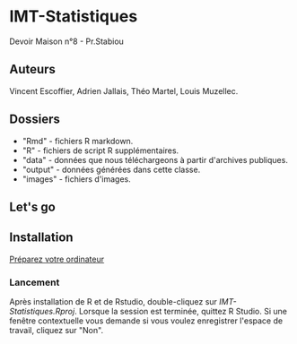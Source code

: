 # IMT-Statistiques

Devoir Maison n°8 - Pr.Stabiou

## Auteurs

Vincent Escoffier, Adrien Jallais, Théo Martel, Louis Muzellec.


## Dossiers

+ "Rmd" - fichiers R markdown.
+ "R" - fichiers de script R supplémentaires.
+ "data" - données que nous téléchargeons à partir d'archives publiques.
+ "output" - données générées dans cette classe.
+ "images" - fichiers d'images.

## Let's go

## Installation

[Préparez votre ordinateur](https://www.middleprofessor.com/files/applied-biostatistics_bookdown/_book/appendix-1-getting-started-with-r.html)

### Lancement

Après installation de R et de Rstudio, double-cliquez sur *IMT-Statistiques.Rproj*.
Lorsque la session est terminée, quittez R Studio. Si une fenêtre contextuelle vous demande si vous voulez enregistrer l'espace de travail, cliquez sur "Non". 

